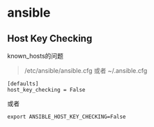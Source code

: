 # ansible
## Host Key Checking
known_hosts的问题
> /etc/ansible/ansible.cfg 或者 ~/.ansible.cfg
```
[defaults]
host_key_checking = False
```
或者
```
export ANSIBLE_HOST_KEY_CHECKING=False
```